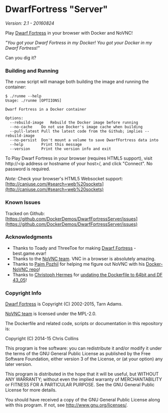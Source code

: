 DwarfFortress "Server"
======================

_Version: 2.1 - 20160824_

Play [Dwarf Fortress](http://www.bay12games.com/dwarves/) in your browser with Docker and NoVNC!

_"You got your Dwarf Fortress in my Docker!  You got your Docker in my Dwarf Fortress!"_

Can you dig it?

### Building and Running ###

The `runme` script will manage both building the image and running the container:

    $ ./runme --help
    Usage: ./runme [OPTIIONS]
    
    Dwarf Fortress in a Docker container
    
    Options:
      --rebuild-image	Rebuild the Docker image before running
      --no-cache	Do not use Docker's image cache when building
      --pull-latest	Pull the latest code from the Github; implies --rebuild-image
      --no-persist	Don't mount a volume to save DwarfFortress data into
      --help		Print this message
      --version		Print the version info and exit

To Play Dwarf Fortress in your browser (requires HTML5 support), visit http://\<ip address or hostname of your host\>/, and click "Connect".  No password is required.


_Note:_ Check your browser's HTML5 Websocket support: [http://caniuse.com/#search=web%20sockets](http://caniuse.com/#search=web%20sockets)
 
### Known Issues ###
 
Tracked on Github: [https://github.com/DockerDemos/DwarfFortressServer/issues](https://github.com/DockerDemos/DwarfFortressServer/issues)

### Acknowledgments ###

* Thanks to Toady and ThreeToe for making [Dwarf Fortress](http://www.bay12games.com/dwarves/) - best.game.evar!
* Thanks to the [NoVNC team](https://kanaka.github.io/noVNC/).  VNC in a browser is absolutely amazing.
* Thanks to [Paim Pozhil](https://github.com/paimpozhil) for helping me figure out NoVNC with his [Docker-NoVNC repo](https://github.com/paimpozhil/docker-novnc)!
* Thanks to [Christoph Hermes](https://github.com/chermes) for [updating the Dockerfile to 64bit and DF 43_05](https://github.com/DockerDemos/DwarfFortressServer/pull/7)! 

### Copyright Info ###

[Dwarf Fortress](http://www.bay12games.com/dwarves/) is Copyright (C) 2002-2015, Tarn Adams.

[NoVNC team](https://kanaka.github.io/noVNC/) is licensed under the MPL-2.0.

The Dockerfile and related code, scripts or documentation in this repository is:

Copyright (C) 2014-15 Chris Collins

This program is free software: you can redistribute it and/or modify it under the terms of the GNU General Public License as published by the Free Software Foundation, either version 3 of the License, or (at your option) any later version.

This program is distributed in the hope that it will be useful, but WITHOUT ANY WARRANTY; without even the implied warranty of MERCHANTABILITY or FITNESS FOR A PARTICULAR PURPOSE. See the GNU General Public License for more details.

You should have received a copy of the GNU General Public License along with this program. If not, see http://www.gnu.org/licenses/.

